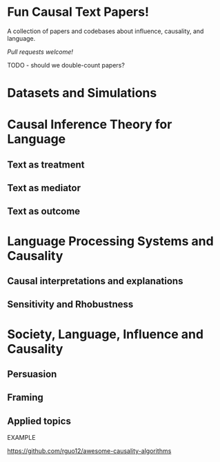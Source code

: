 # Fun Causal Text Papers!

A collection of papers and codebases about influence, causality, and language. 

_Pull requests welcome!_

TODO - should we double-count papers? 


# Datasets and Simulations

# Causal  Inference  Theory  for  Language

## Text as treatment

## Text as mediator

## Text as outcome


# Language Processing Systems and Causality

## Causal interpretations and explanations 

## Sensitivity and Rhobustness

# Society, Language, Influence and Causality

## Persuasion 

## Framing 

## Applied topics





EXAMPLE

https://github.com/rguo12/awesome-causality-algorithms
